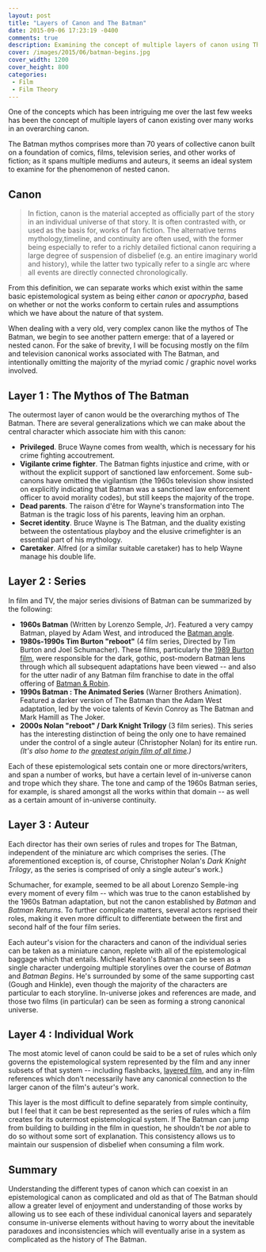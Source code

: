 ```yaml
---
layout: post
title: "Layers of Canon and The Batman"
date: 2015-09-06 17:23:19 -0400
comments: true
description: Examining the concept of multiple layers of canon using The Batman
cover: /images/2015/06/batman-begins.jpg
cover_width: 1200
cover_height: 800
categories:
 - Film
 - Film Theory 
---
```


One of the concepts which has been intriguing me over the last few weeks has been the concept of multiple layers of canon existing over many works in an overarching canon.

The Batman mythos comprises more than 70 years of collective canon built on a foundation of comics, films, television series, and other works of fiction; as it spans multiple mediums and auteurs, it seems an ideal system to examine for the phenomenon of nested canon.

<!-- more -->

## Canon

> In fiction, canon is the material accepted as officially part of the story in an individual universe of that story. It is often contrasted with, or used as the basis for, works of fan fiction. The alternative terms mythology,timeline, and continuity are often used, with the former being especially to refer to a richly detailed fictional canon requiring a large degree of suspension of disbelief (e.g. an entire imaginary world and history), while the latter two typically refer to a single arc where all events are directly connected chronologically.

From this definition, we can separate works which exist within the same basic epistemological system as being either *canon* or *apocrypha*, based on whether or not the works conform to certain rules and assumptions which we have about the nature of that system.

When dealing with a very old, very complex canon like the mythos of The Batman, we begin to see another pattern emerge: that of a layered or nested canon. For the sake of brevity, I will be focusing mostly on the film and television canonical works associated with The Batman, and intentionally omitting the majority of the myriad comic / graphic novel works involved.

## Layer 1 : The Mythos of The Batman

The outermost layer of canon would be the overarching mythos of The Batman. There are several generalizations which we can make about the central character which associate him with this canon:

 * **Privileged**. Bruce Wayne comes from wealth, which is necessary for his crime fighting accoutrement.
 * **Vigilante crime fighter**. The Batman fights injustice and crime, with or without the explicit support of sanctioned law enforcement. Some sub-canons have omitted the vigilantism (the 1960s television show insisted on explicitly indicating that Batman was a sanctioned law enforcement officer to avoid morality codes), but still keeps the majority of the trope. 
 * **Dead parents**. The raison d'être for Wayne's transformation into The Batman is the tragic loss of his parents, leaving him an orphan.
 * **Secret identity**. Bruce Wayne is The Batman, and the duality existing between the ostentatious playboy and the elusive crimefighter is an essential part of his mythology. 
 * **Caretaker**. Alfred (or a similar suitable caretaker) has to help Wayne manage his double life.

## Layer 2 : Series

In film and TV, the major series divisions of Batman can be summarized by the following:

 * **1960s Batman** (Written by Lorenzo Semple, Jr). Featured a very campy Batman, played by Adam West, and introduced the [Batman angle]().
 * **1980s-1990s Tim Burton "reboot"** (4 film series, Directed by Tim Burton and Joel Schumacher). These films, particularly the [1989 Burton film](/2015/04/23/batman-examining-the-introduction-of-the-batman-as-three-act-gothic-horror/), were responsible for the dark, gothic, post-modern Batman lens through which all subsequent adaptations have been viewed -- and also for the utter nadir of any Batman film franchise to date in the offal offering of [Batman & Robin](http://nathanditum.com/archive-of-work/how-batman-robin-became-the-worst-blockbuster-of-all-time/). 
 * **1990s Batman : The Animated Series** (Warner Brothers Animation). Featured a darker version of The Batman than the Adam West adaptation, led by the voice talents of Kevin Conroy as The Batman and Mark Hamill as The Joker.
 * **2000s Nolan "reboot" / Dark Knight Trilogy** (3 film series). This series has the interesting distinction of being the only one to have remained under the control of a single auteur (Christopher Nolan) for its entire run. *(It's also home to the [greatest origin film of all time](/2015/06/29/why-batman-begins-is-the-greatest-origin-film-of-all-time/).)*

Each of these epistemological sets contain one or more directors/writers, and span a number of works, but have a certain level of in-universe canon and trope which they share. The tone and camp of the 1960s Batman series, for example, is shared amongst all the works within that domain -- as well as a certain amount of in-universe continuity.

## Layer 3 : Auteur

Each director has their own series of rules and tropes for The Batman, independent of the miniature arc which comprises the series. (The aforementioned exception is, of course, Christopher Nolan's *Dark Knight Trilogy*, as the series is comprised of only a single auteur's work.)

Schumacher, for example, seemed to be all about Lorenzo Semple-ing every moment of every film -- which was true to the canon established by the 1960s Batman adaptation, but not the canon established by *Batman* and *Batman Returns*. To further complicate matters, several actors reprised their roles, making it even more difficult to differentiate between the first and second half of the four film series.

Each auteur's vision for the characters and canon of the individual series can be taken as a miniature canon, replete with all of the epistemological baggage which that entails. Michael Keaton's Batman can be seen as a single character undergoing multiple storylines over the course of *Batman* and *Batman Begins*. He's surrounded by some of the same supporting cast (Gough and Hinkle), even though the majority of the characters are particular to each storyline. In-universe jokes and references are made, and those two films (in particular) can be seen as forming a strong canonical universe. 

## Layer 4 : Individual Work

The most atomic level of canon could be said to be a set of rules which only governs the epistemological system represented by the film and any inner subsets of that system -- including flashbacks, [layered film](/2015/03/08/layers/), and any in-film references which don't necessarily have any canonical connection to the larger canon of the film's auteur's work.

This layer is the most difficult to define separately from simple continuity, but I feel that it can be best represented as the series of rules which a film creates for its outermost epistemological system. If The Batman can jump from building to building in the film in question, he shouldn't be *not* able to do so without some sort of explanation. This consistency allows us to maintain our suspension of disbelief when consuming a film work.

## Summary

Understanding the different types of canon which can coexist in an epistemological canon as complicated and old as that of The Batman should allow a greater level of enjoyment and understanding of those works by allowing us to see each of these individual canonical layers and separately consume in-universe elements without having to worry about the inevitable paradoxes and inconsistencies which will eventually arise in a system as complicated as the history of The Batman.  
